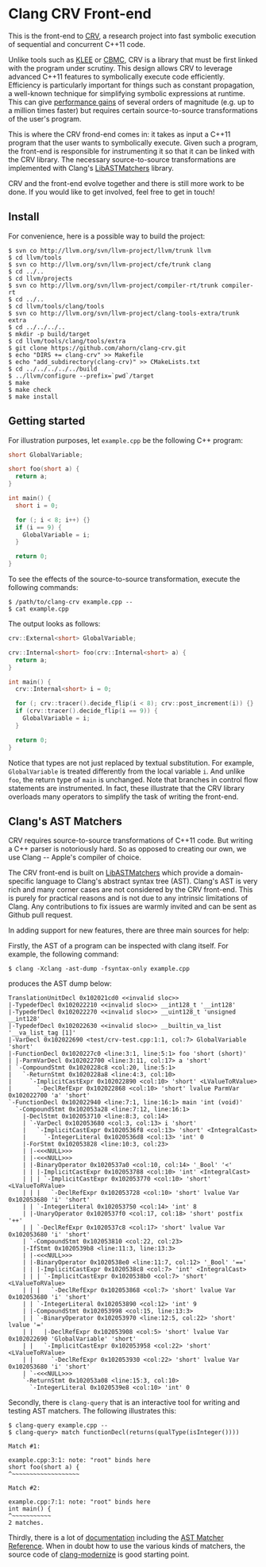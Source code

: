 # Clang CRV Front-end 

This is the front-end to [CRV][crv], a research project into fast
symbolic execution of sequential and concurrent C++11 code.

Unlike tools such as [KLEE][klee] or [CBMC][cbmc], CRV is a library that
must be first linked with the program under scrutiny. This design allows
CRV to leverage advanced C++11 features to symbolically execute code efficiently.
Efficiency is particularly important for things such as constant propagation,
a well-known technique for simplifying symbolic expressions at runtime. This
can give [performance gains][performance-tests] of several orders of magnitude
(e.g. up to a million times faster) but requires certain source-to-source
transformations of the user's program.

This is where the CRV frond-end comes in: it takes as input a C++11 program
that the user wants to symbolically execute. Given such a program, the
front-end is responsible for instrumenting it so that it can be linked with
the CRV library. The necessary source-to-source transformations are implemented
with Clang's [LibASTMatchers][clang-ast-matchers] library.

CRV and the front-end evolve together and there is still more work to be done.
If you would like to get involved, feel free to get in touch!

[crv]: https://github.com/ahorn/smt-kit#crv-symbolic-execution
[performance-tests]: https://github.com/ahorn/smt-kit/blob/master/test/crv_performance_test.cpp
[klee]: http://klee.github.io/klee/
[cbmc]: http://www.cprover.org/cbmc/

## Install

For convenience, here is a possible way to build the project:

    $ svn co http://llvm.org/svn/llvm-project/llvm/trunk llvm
    $ cd llvm/tools
    $ svn co http://llvm.org/svn/llvm-project/cfe/trunk clang
    $ cd ../..
    $ cd llvm/projects
    $ svn co http://llvm.org/svn/llvm-project/compiler-rt/trunk compiler-rt
    $ cd ../..
    $ cd llvm/tools/clang/tools
    $ svn co http://llvm.org/svn/llvm-project/clang-tools-extra/trunk extra
    $ cd ../../../..
    $ mkdir -p build/target
    $ cd llvm/tools/clang/tools/extra
    $ git clone https://github.com/ahorn/clang-crv.git
    $ echo "DIRS += clang-crv" >> Makefile
    $ echo "add_subdirectory(clang-crv)" >> CMakeLists.txt
    $ cd ../../../../../build
    $ ../llvm/configure --prefix=`pwd`/target
    $ make
    $ make check
    $ make install

## Getting started

For illustration purposes, let `example.cpp` be the following C++ program:

```C++
short GlobalVariable;

short foo(short a) {
  return a;
}

int main() {
  short i = 0;

  for (; i < 8; i++) {}
  if (i == 9) {
    GlobalVariable = i;
  }

  return 0;
}
```

To see the effects of the source-to-source transformation,
execute the following commands:

    $ /path/to/clang-crv example.cpp --
    $ cat example.cpp

The output looks as follows:

```C++
crv::External<short> GlobalVariable;

crv::Internal<short> foo(crv::Internal<short> a) {
  return a;
}

int main() {
  crv::Internal<short> i = 0;

  for (; crv::tracer().decide_flip(i < 8); crv::post_increment(i)) {}
  if (crv::tracer().decide_flip(i == 9)) {
    GlobalVariable = i;
  }

  return 0;
}
```

Notice that types are not just replaced by textual substitution.
For example, `GlobalVariable` is treated differently from the local
variable `i`. And unlike `foo`, the return type of `main` is unchanged.
Note that branches in control flow statements are instrumented. In fact,
these illustrate that the CRV library overloads many operators to simplify
the task of writing the front-end.

## Clang's AST Matchers

CRV requires source-to-source transformations of C++11 code. But writing a
C++ parser is notoriously hard. So as opposed to creating our own, we use
Clang -- Apple's compiler of choice.

The CRV front-end is built on [LibASTMatchers][clang-ast-matchers] which
provide a domain-specific language to Clang's abstract syntax tree (AST).
Clang's AST is very rich and many corner cases are not considered by the
CRV front-end. This is purely for practical reasons and is not due to any
intrinsic limitations of Clang. Any contributions to fix issues are warmly
invited and can be sent as Github pull request.

In adding support for new features, there are three main sources for help:

Firstly, the AST of a program can be inspected with clang itself. For example,
the following command:

    $ clang -Xclang -ast-dump -fsyntax-only example.cpp

produces the AST dump below:

```
TranslationUnitDecl 0x102021cd0 <<invalid sloc>>
|-TypedefDecl 0x102022210 <<invalid sloc>> __int128_t '__int128'
|-TypedefDecl 0x102022270 <<invalid sloc>> __uint128_t 'unsigned __int128'
|-TypedefDecl 0x102022630 <<invalid sloc>> __builtin_va_list '__va_list_tag [1]'
|-VarDecl 0x102022690 <test/crv-test.cpp:1:1, col:7> GlobalVariable 'short'
|-FunctionDecl 0x1020227c0 <line:3:1, line:5:1> foo 'short (short)'
| |-ParmVarDecl 0x102022700 <line:3:11, col:17> a 'short'
| `-CompoundStmt 0x1020228c8 <col:20, line:5:1>
|   `-ReturnStmt 0x1020228a8 <line:4:3, col:10>
|     `-ImplicitCastExpr 0x102022890 <col:10> 'short' <LValueToRValue>
|       `-DeclRefExpr 0x102022868 <col:10> 'short' lvalue ParmVar 0x102022700 'a' 'short'
`-FunctionDecl 0x102022940 <line:7:1, line:16:1> main 'int (void)'
  `-CompoundStmt 0x102053a28 <line:7:12, line:16:1>
    |-DeclStmt 0x102053710 <line:8:3, col:14>
    | `-VarDecl 0x102053680 <col:3, col:13> i 'short'
    |   `-ImplicitCastExpr 0x1020536f8 <col:13> 'short' <IntegralCast>
    |     `-IntegerLiteral 0x1020536d8 <col:13> 'int' 0
    |-ForStmt 0x102053828 <line:10:3, col:23>
    | |-<<<NULL>>>
    | |-<<<NULL>>>
    | |-BinaryOperator 0x1020537a0 <col:10, col:14> '_Bool' '<'
    | | |-ImplicitCastExpr 0x102053788 <col:10> 'int' <IntegralCast>
    | | | `-ImplicitCastExpr 0x102053770 <col:10> 'short' <LValueToRValue>
    | | |   `-DeclRefExpr 0x102053728 <col:10> 'short' lvalue Var 0x102053680 'i' 'short'
    | | `-IntegerLiteral 0x102053750 <col:14> 'int' 8
    | |-UnaryOperator 0x1020537f0 <col:17, col:18> 'short' postfix '++'
    | | `-DeclRefExpr 0x1020537c8 <col:17> 'short' lvalue Var 0x102053680 'i' 'short'
    | `-CompoundStmt 0x102053810 <col:22, col:23>
    |-IfStmt 0x1020539b8 <line:11:3, line:13:3>
    | |-<<<NULL>>>
    | |-BinaryOperator 0x1020538e0 <line:11:7, col:12> '_Bool' '=='
    | | |-ImplicitCastExpr 0x1020538c8 <col:7> 'int' <IntegralCast>
    | | | `-ImplicitCastExpr 0x1020538b0 <col:7> 'short' <LValueToRValue>
    | | |   `-DeclRefExpr 0x102053868 <col:7> 'short' lvalue Var 0x102053680 'i' 'short'
    | | `-IntegerLiteral 0x102053890 <col:12> 'int' 9
    | |-CompoundStmt 0x102053998 <col:15, line:13:3>
    | | `-BinaryOperator 0x102053970 <line:12:5, col:22> 'short' lvalue '='
    | |   |-DeclRefExpr 0x102053908 <col:5> 'short' lvalue Var 0x102022690 'GlobalVariable' 'short'
    | |   `-ImplicitCastExpr 0x102053958 <col:22> 'short' <LValueToRValue>
    | |     `-DeclRefExpr 0x102053930 <col:22> 'short' lvalue Var 0x102053680 'i' 'short'
    | `-<<<NULL>>>
    `-ReturnStmt 0x102053a08 <line:15:3, col:10>
      `-IntegerLiteral 0x1020539e8 <col:10> 'int' 0
```

Secondly, there is `clang-query` that is an interactive tool for
writing and testing AST matchers. The following illustrates this:

    $ clang-query example.cpp --
    $ clang-query> match functionDecl(returns(qualType(isInteger())))
    
    Match #1:

    example.cpp:3:1: note: "root" binds here
    short foo(short a) {
    ^~~~~~~~~~~~~~~~~~~~

    Match #2:

    example.cpp:7:1: note: "root" binds here
    int main() {
    ^~~~~~~~~~~~
    2 matches.

Thirdly, there is a lot of [documentation][clang-doc] including
the [AST Matcher Reference][clang-ast-matchers-ref]. When in doubt
how to use the various kinds of matchers, the source code of
[clang-modernize][clang-modernize] is good starting point.

[clang-ast-matchers]: http://clang.llvm.org/docs/LibASTMatchers.html
[clang-ast-matchers-ref]: http://clang.llvm.org/docs/LibASTMatchersReference.html
[clang-doc]: http://clang.llvm.org/docs/
[clang-modernize]: http://clang.llvm.org/extra/clang-modernize.html
